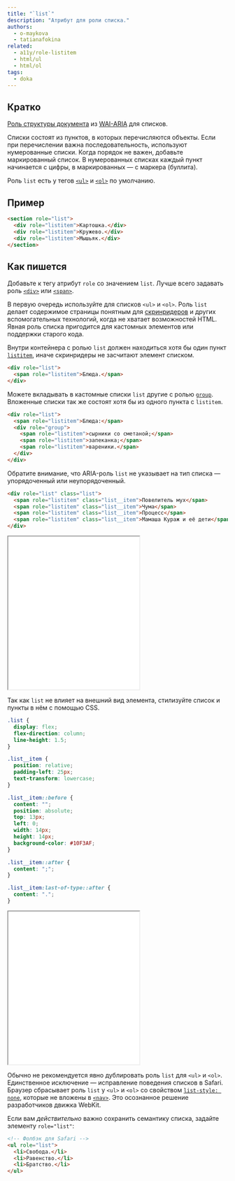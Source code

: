```yaml
---
title: "`list`"
description: "Атрибут для роли списка."
authors:
  - o-maykova
  - tatianafokina
related:
  - a11y/role-listitem
  - html/ul
  - html/ol
tags:
  - doka
---
```


## Кратко

[Роль структуры документа](/a11y/aria-roles/#roli-struktury-dokumenta) из [WAI-ARIA](/a11y/aria-intro/#specifikaciya) для списков.

Списки состоят из пунктов, в которых перечисляются объекты. Если при перечислении важна последовательность, используют нумерованные списки. Когда порядок не важен, добавьте маркированный список. В нумерованных списках каждый пункт начинается с цифры, в маркированных — с маркера (буллита).

Роль `list` есть у тегов [`<ul>`](/html/ul/) и [`<ol>`](/html/ol/) по умолчанию.

## Пример

```html
<section role="list">
  <div role="listitem">Картошка.</div>
  <div role="listitem">Кружево.</div>
  <div role="listitem">Мышьяк.</div>
</section>
```

## Как пишется

Добавьте к тегу атрибут `role` со значением `list`. Лучше всего задавать роль [`<div>`](/html/div/) или [`<span>`](/html/span/).

В первую очередь используйте для списков `<ul>` и `<ol>`. Роль `list` делает содержимое страницы понятным для [скринридеров](/a11y/screenreaders/) и других вспомогательных технологий, когда не хватает возможностей HTML. Явная роль списка пригодится для кастомных элементов или поддержки старого кода.

Внутри контейнера с ролью `list` должен находиться хотя бы один пункт [`listitem`](/a11y/role-listitem/), иначе скринридеры не засчитают элемент списком.

```html
<div role="list">
  <span role="listitem">Блюда.</span>
</div>
```

Можете вкладывать в кастомные списки `list` другие с ролью [`group`](/a11y/role-group/). Вложенные списки так же состоят хотя бы из одного пункта с `listitem`.

```html
<div role="list">
  <span role="listitem">Блюда:</span>
  <div role="group">
    <span role="listitem">сырники со сметаной;</span>
    <span role="listitem">запеканка;</span>
    <span role="listitem">вареники.</span>
  </div>
</div>
```

Обратите внимание, что ARIA-роль `list` не указывает на тип списка — упорядоченный или неупорядоченный.

```html
<div role="list" class="list">
  <span role="listitem" class="list__item">Повелитель мух</span>
  <span role="listitem" class="list__item">Чума</span>
  <span role="listitem" class="list__item">Процесс</span>
  <span role="listitem" class="list__item">Мамаша Кураж и её дети</span>
</div>
```

<iframe title="Кастомный список по умолчанию" src="demos/list-without-styles/" height="350"></iframe>

Так как `list` не влияет на внешний вид элемента, стилизуйте список и пункты в нём с помощью CSS.

```css
.list {
  display: flex;
  flex-direction: column;
  line-height: 1.5;
}

.list__item {
  position: relative;
  padding-left: 25px;
  text-transform: lowercase;
}

.list__item::before {
  content: "";
  position: absolute;
  top: 13px;
  left: 0;
  width: 14px;
  height: 14px;
  background-color: #10F3AF;
}

.list__item::after {
  content: ";";
}

.list__item:last-of-type::after {
  content: ".";
}
```

<iframe title="Кастомный список со стилями" src="demos/list-with-styles/" height="350"></iframe>

Обычно не рекомендуется явно дублировать роль `list` для `<ul>` и `<ol>`. Единственное исключение — исправление поведения списков в Safari. Браузер сбрасывает роль `list` у `<ul>` и `<ol>` со свойством [`list-style: none`](/css/list-style/), которые не вложены в [`<nav>`](/html/nav/). Это осознанное решение разработчиков движка WebKit.

Если вам _действительно_ важно сохранить семантику списка, задайте элементу `role="list"`:

```html
<!-- Фолбэк для Safari -->
<ul role="list">
  <li>Свобода.</li>
  <li>Равенство.</li>
  <li>Братство.</li>
</ul>
```

